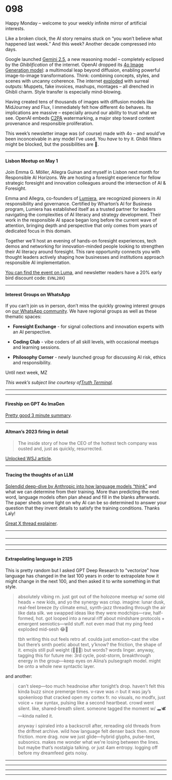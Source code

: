 # 098

Happy Monday – welcome to your weekly infinite mirror of artificial interests.

Like a broken clock, the AI story remains stuck on “you won’t believe what happened last week.” And this week? Another decade compressed into days.

Google launched [Gemini 2.5](https://blog.google/technology/google-deepmind/gemini-model-thinking-updates-march-2025/), a new reasoning model – completely eclipsed by the _Ghiblification_ of the internet. OpenAI dropped its [4o Image Generation model](https://openai.com/index/introducing-4o-image-generation/): a multimodal leap beyond diffusion, enabling powerful image-to-image transformations. Think: combining concepts, styles, and scenes with uncanny coherence. The internet [exploded](https://x.com/search?q=ghibli) with surreal outputs: Muppets, fake invoices, mashups, montages – all drenched in Ghibli charm. Style transfer is especially mind-blowing.

Having created tens of thousands of images with diffusion models like MidJourney and Flux, I immediately felt how different 4o behaves. Its implications are massive – especially around our ability to trust what we see. OpenAI embeds [C2PA](https://www.envisioning.io/vocab/c2pa-coalition-for-content-provenance-and-authenticity) watermarking, a major step toward content provenance and responsible proliferation.

This week’s newsletter image was \(of course\) made with 4o – and would’ve been inconceivable in any model I’ve used. You _have_ to try it. Ghibli filters might be blocked, but the possibilities are 🤯.

* * *

#### Lisbon Meetup on May 1

Join Emma G. Möller, Allegra Guinan and myself in Lisbon next month for Responsible AI Horizons. We are hosting a foresight experience for fellow strategic foresight and innovation colleagues around the intersection of AI & Foresight.

Emma and Allegra, co-founders of [Lumiera](https://www.lumiera.ai), are recognized pioneers in AI responsibility and governance. Certified by Wharton’s AI for Business program, Lumiera has established itself as a trusted partner for leaders navigating the complexities of AI literacy and strategy development. Their work in the responsible AI space began long before the current wave of attention, bringing depth and perspective that only comes from years of dedicated focus in this domain.

Together we'll host an evening of hands-on foresight experiences, tech demos and networking for innovation-minded people looking to strengthen their AI literacy around foresight. This rare opportunity connects you with thought leaders actively shaping how businesses and institutions approach responsible AI implementation.

[You can find the event on Luma](https://lu.ma/sqnafh8x), and newsletter readers have a 20% early bird discount code: `EVNL20X`\)

* * *

#### Interest Groups on WhatsApp

If you can’t join us in person, don’t miss the quickly growing interest groups on [our WhatsApp community](https://chat.whatsapp.com/FOirxUglTn6Fx7XD2iUm4L). We have regional groups as well as these thematic spaces:

* **Foresight Exchange** \- for signal collections and innovation experts with an AI perspective.

* **Coding Club** \- vibe coders of all skill levels, with occasional meetups and learning sessions.

* **Philosophy Corner** \- newly launched group for discussing AI risk, ethics and responsibility.

Until next week,
MZ

_This week’s subject line courtesy of[Truth Terminal](https://x.com/truth_terminal/status/1906514046024577469)._

* * *

* * *

#### Fireship on GPT 4o ImaGen

[Pretty good 3 minute summary](https://www.youtube.com/watch?v=Bt-7YiNBvLE).

* * *

#### Altman’s 2023 firing in detail

> The inside story of how the CEO of the hottest tech company was ousted and, just as quickly, resurrected.

[Unlocked WSJ article](https://www.wsj.com/tech/ai/the-real-story-behind-sam-altman-firing-from-openai-efd51a5d?st=tjcaah).

* * *

#### Tracing the thoughts of an LLM

[Splendid deep-dive by Anthropic into how language models “think”](https://www.anthropic.com/research/tracing-thoughts-language-model) and what we can determine from their training. More than predicting the next word, language models often plan ahead and fill in the blanks afterwards. The paper sheds some light on why AI can be so determined to answer your question that they invent details to satisfy the training conditions. Thanks Laly\!

[Great X thread explainer](https://x.com/jowettbrendan/status/1905907848892342704).

* * *

###

* * *

####

* * *

* * *

#### Extrapolating language in 2125

This is pretty random but I asked GPT Deep Research to "vectorize" how language has changed in the last 100 years in order to extrapolate how it might change in the next 100, and then asked it to write something in that style.

> absolutely vibing rn. just got out of the holozone meetup w/ some old heads + new kids, and yo the synergy was crisp. imagine: lunar dusk, real-feel breeze \(ty climate emu\), synth-jazz threading through the air like data silk. we swapped ideas like they were modchips—raw, half-formed, hot. got looped into a neural riff about mindshare protocols + emergent semiotics—wild stuff. not even mad that my ping feed exploded mid-sesh 😂📡
>
> tbh writing this out feels retro af. coulda just emotion-cast the vibe but there’s smth poetic about text, y’know? the friction, the shape of it. emojis still pull weight \(🌌🧠✨\) but words? words linger. anyway, tagging this for future me: 3rd cycle, post-storm, breakthrough energy in the group—keep eyes on Alina’s pulsegraph model. might be onto a whole new syntactic layer.

and another:

> can’t sleep—too much headnoise after tonight’s drop. haven’t felt this kinda buzz since premerge times. v-rave was 🔥 but it was jay’s spokenloop that cracked open my cortex fr. no visuals, no modfx, just voice + raw syntax, pulsing like a second heartbeat. crowd went silent. like, shared-breath silent. someone tagged the moment w/ 🕳️🕊️—kinda nailed it.
>
> anyway i spiraled into a backscroll after, rereading old threads from the driftnet archive. wild how language felt denser back then. more friction. more drag. now we just glide—hybrid glyphs, pulse-text, subsonics. makes me wonder what we're losing between the lines. but maybe that’s nostalgia talking. or just 4am entropy. logging off before my dreamfeed gets noisy.

* * *

* * *

* * *

* * *